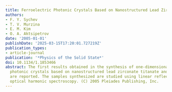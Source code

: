 ```yaml
---
title: Ferroelectric Photonic Crystals Based on Nanostructured Lead Zirconate Titanate
authors:
- F. Y. Sychev
- T. V. Murzina
- E. M. Kim
- O. A. Aktsipetrov
date: '2005-01-01'
publishDate: '2025-03-15T17:20:01.727219Z'
publication_types:
- article-journal
publication: '*Physics of the Solid State*'
doi: 10.1134/1.1853466
abstract: The first results obtained in the synthesis of one-dimensional ferroelectric
  photonic crystals based on nanostructured lead zirconate titanate and porous silicon
  are reported. The samples synthesized are studied using linear reflection and second
  optical harmonic spectroscopy. (C) 2005 Pleiades Publishing, Inc.
---
```


